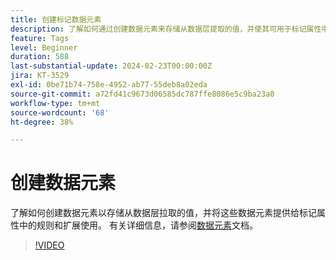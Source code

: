 ```yaml
---
title: 创建标记数据元素
description: 了解如何通过创建数据元素来存储从数据层提取的值，并使其可用于标记属性中的规则和扩展。
feature: Tags
level: Beginner
duration: 588
last-substantial-update: 2024-02-23T00:00:00Z
jira: KT-3529
exl-id: 0be71b74-758e-4952-ab77-55deb8a02eda
source-git-commit: a72fd41c9673d06585dc787ffe8086e5c9ba23a0
workflow-type: tm+mt
source-wordcount: '68'
ht-degree: 38%

---
```


# 创建数据元素

了解如何创建数据元素以存储从数据层拉取的值，并将这些数据元素提供给标记属性中的规则和扩展使用。 有关详细信息，请参阅[数据元素](https://experienceleague.adobe.com/docs/experience-platform/tags/ui/data-elements.html)文档。

>[!VIDEO](https://video.tv.adobe.com/v/28733/?learn=on)

